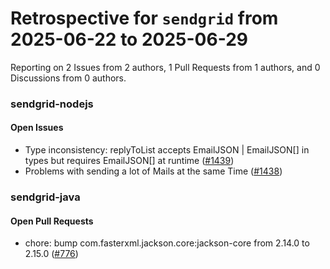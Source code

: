 # Retrospective for `sendgrid` from 2025-06-22 to 2025-06-29

Reporting on 2 Issues from 2 authors, 1 Pull Requests from 1 authors, and 0 Discussions from 0 authors.


### sendgrid-nodejs

#### Open Issues

- Type inconsistency: replyToList accepts EmailJSON | EmailJSON[] in types but requires EmailJSON[] at runtime ([#1439](https://github.com/sendgrid/sendgrid-nodejs/issues/1439))
- Problems with sending a lot of Mails at the same Time ([#1438](https://github.com/sendgrid/sendgrid-nodejs/issues/1438))

### sendgrid-java

#### Open Pull Requests

- chore: bump com.fasterxml.jackson.core:jackson-core from 2.14.0 to 2.15.0 ([#776](https://github.com/sendgrid/sendgrid-java/pull/776))